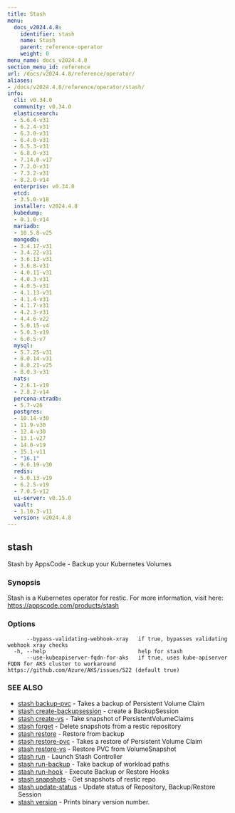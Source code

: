```yaml
---
title: Stash
menu:
  docs_v2024.4.8:
    identifier: stash
    name: Stash
    parent: reference-operator
    weight: 0
menu_name: docs_v2024.4.8
section_menu_id: reference
url: /docs/v2024.4.8/reference/operator/
aliases:
- /docs/v2024.4.8/reference/operator/stash/
info:
  cli: v0.34.0
  community: v0.34.0
  elasticsearch:
  - 5.6.4-v31
  - 6.2.4-v31
  - 6.3.0-v31
  - 6.4.0-v31
  - 6.5.3-v31
  - 6.8.0-v31
  - 7.14.0-v17
  - 7.2.0-v31
  - 7.3.2-v31
  - 8.2.0-v14
  enterprise: v0.34.0
  etcd:
  - 3.5.0-v18
  installer: v2024.4.8
  kubedump:
  - 0.1.0-v14
  mariadb:
  - 10.5.8-v25
  mongodb:
  - 3.4.17-v31
  - 3.4.22-v31
  - 3.6.13-v31
  - 3.6.8-v31
  - 4.0.11-v31
  - 4.0.3-v31
  - 4.0.5-v31
  - 4.1.13-v31
  - 4.1.4-v31
  - 4.1.7-v31
  - 4.2.3-v31
  - 4.4.6-v22
  - 5.0.15-v4
  - 5.0.3-v19
  - 6.0.5-v7
  mysql:
  - 5.7.25-v31
  - 8.0.14-v31
  - 8.0.21-v25
  - 8.0.3-v31
  nats:
  - 2.6.1-v19
  - 2.8.2-v14
  percona-xtradb:
  - 5.7-v26
  postgres:
  - 10.14-v30
  - 11.9-v30
  - 12.4-v30
  - 13.1-v27
  - 14.0-v19
  - 15.1-v11
  - "16.1"
  - 9.6.19-v30
  redis:
  - 5.0.13-v19
  - 6.2.5-v19
  - 7.0.5-v12
  ui-server: v0.15.0
  vault:
  - 1.10.3-v11
  version: v2024.4.8
---
```


## stash

Stash by AppsCode - Backup your Kubernetes Volumes

### Synopsis

Stash is a Kubernetes operator for restic. For more information, visit here: https://appscode.com/products/stash

### Options

```
      --bypass-validating-webhook-xray   if true, bypasses validating webhook xray checks
  -h, --help                             help for stash
      --use-kubeapiserver-fqdn-for-aks   if true, uses kube-apiserver FQDN for AKS cluster to workaround https://github.com/Azure/AKS/issues/522 (default true)
```

### SEE ALSO

* [stash backup-pvc](/docs/v2024.4.8/reference/operator/stash_backup-pvc)	 - Takes a backup of Persistent Volume Claim
* [stash create-backupsession](/docs/v2024.4.8/reference/operator/stash_create-backupsession)	 - create a BackupSession
* [stash create-vs](/docs/v2024.4.8/reference/operator/stash_create-vs)	 - Take snapshot of PersistentVolumeClaims
* [stash forget](/docs/v2024.4.8/reference/operator/stash_forget)	 - Delete snapshots from a restic repository
* [stash restore](/docs/v2024.4.8/reference/operator/stash_restore)	 - Restore from backup
* [stash restore-pvc](/docs/v2024.4.8/reference/operator/stash_restore-pvc)	 - Takes a restore of Persistent Volume Claim
* [stash restore-vs](/docs/v2024.4.8/reference/operator/stash_restore-vs)	 - Restore PVC from VolumeSnapshot
* [stash run](/docs/v2024.4.8/reference/operator/stash_run)	 - Launch Stash Controller
* [stash run-backup](/docs/v2024.4.8/reference/operator/stash_run-backup)	 - Take backup of workload paths
* [stash run-hook](/docs/v2024.4.8/reference/operator/stash_run-hook)	 - Execute Backup or Restore Hooks
* [stash snapshots](/docs/v2024.4.8/reference/operator/stash_snapshots)	 - Get snapshots of restic repo
* [stash update-status](/docs/v2024.4.8/reference/operator/stash_update-status)	 - Update status of Repository, Backup/Restore Session
* [stash version](/docs/v2024.4.8/reference/operator/stash_version)	 - Prints binary version number.

